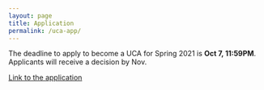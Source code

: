 ```yaml
---
layout: page
title: Application
permalink: /uca-app/
---
```


The deadline to apply to become a UCA for Spring 2021 is __Oct 7, 11:59PM__. Applicants will receive a decision by Nov.

[Link to the application](https://forms.gle/aFk9WkdQrpVd8vSX8)
